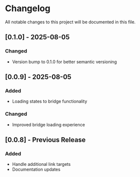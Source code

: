 # Changelog

All notable changes to this project will be documented in this file.

## [0.1.0] - 2025-08-05

### Changed
- Version bump to 0.1.0 for better semantic versioning

## [0.0.9] - 2025-08-05

### Added
- Loading states to bridge functionality

### Changed
- Improved bridge loading experience

## [0.0.8] - Previous Release

### Added
- Handle additional link targets
- Documentation updates